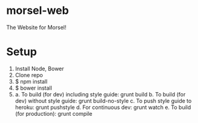 morsel-web
==========

The Website for Morsel!

Setup
==========

1. Install Node, Bower
2. Clone repo
3. $ npm install
4. $ bower install
5. a. To build (for dev) including style guide: grunt build
   b. To build (for dev) without style guide: grunt build-no-style
   c. To push style guide to heroku: grunt pushstyle
   d. For continuous dev: grunt watch
   e. To build (for production): grunt compile 